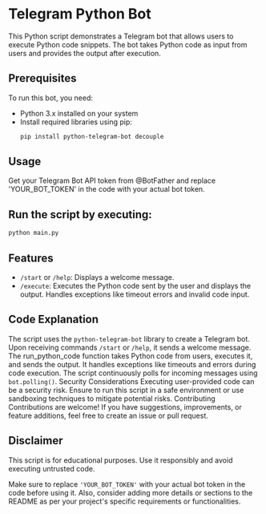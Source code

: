 # Telegram Python Bot

This Python script demonstrates a Telegram bot that allows users to execute Python code snippets. The bot takes Python code as input from users and provides the output after execution.

## Prerequisites

To run this bot, you need:
- Python 3.x installed on your system
- Install required libraries using pip:
  ```bash
  pip install python-telegram-bot decouple
  ```

## Usage
Get your Telegram Bot API token from @BotFather and replace 'YOUR_BOT_TOKEN' in the code with your actual bot token.

## Run the script by executing:

```bash
python main.py
```
## Features
- `/start` or `/help`: Displays a welcome message.
- `/execute`: Executes the Python code sent by the user and displays the output.
Handles exceptions like timeout errors and invalid code input.
## Code Explanation
The script uses the `python-telegram-bot` library to create a Telegram bot.
Upon receiving commands `/start` or `/help`, it sends a welcome message.
The run_python_code function takes Python code from users, executes it, and sends the output.
It handles exceptions like timeouts and errors during code execution.
The script continuously polls for incoming messages using `bot.polling()`.
Security Considerations
Executing user-provided code can be a security risk. Ensure to run this script in a safe environment or use sandboxing techniques to mitigate potential risks.
Contributing
Contributions are welcome! If you have suggestions, improvements, or feature additions, feel free to create an issue or pull request.

## Disclaimer
This script is for educational purposes. Use it responsibly and avoid executing untrusted code.


Make sure to replace `'YOUR_BOT_TOKEN'` with your actual bot token in the code before using it. Also, consider adding more details or sections to the README as per your project's specific requirements or functionalities.
